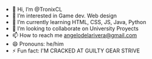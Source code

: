 - 👋 Hi, I’m @TronixCL
- 👀 I’m interested in Game dev. Web design
- 🌱 I’m currently learning HTML, CSS, JS, Java, Python  
- 💞️ I’m looking to collaborate on University Proyects
- 📫 How to reach me angelodelarivera@gmail.com
- 😄 Pronouns: he/him
- ⚡ Fun fact: I'M CRACKED AT GUILTY GEAR STRIVE

<!---
TronixCL/TronixCL is a ✨ special ✨ repository because its `README.md` (this file) appears on your GitHub profile.
You can click the Preview link to take a look at your changes.
--->
